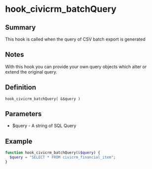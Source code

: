 # hook_civicrm_batchQuery

## Summary

This hook is called when the query of CSV batch export is generated

## Notes

With this hook you can provide your own query objects which alter or extend the original query.

## Definition

    hook_civicrm_batchQuery( &$query )

## Parameters

-   $query - A string of SQL Query

## Example

```php
function hook_civicrm_batchQuery(&$query) {
  $query = "SELECT * FROM civicrm_financial_item";
}
```
